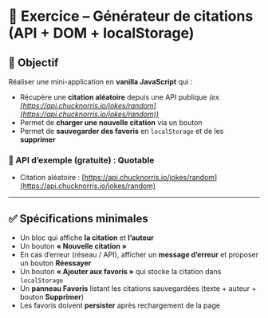 # 📝 Exercice – Générateur de citations (API + DOM + localStorage)

## 🎯 Objectif

Réaliser une mini-application en **vanilla JavaScript** qui :

-   Récupère une **citation aléatoire** depuis une API publique
    _(ex. [https://api.chucknorris.io/jokes/random](https://api.chucknorris.io/jokes/random))_
-   Permet de **charger une nouvelle citation** via un bouton
-   Permet de **sauvegarder des favoris** en `localStorage` et de les **supprimer**

### 📌 API d’exemple (gratuite) : Quotable

-   Citation aléatoire : [https://api.chucknorris.io/jokes/random](https://api.chucknorris.io/jokes/random)

---

## ✅ Spécifications minimales

-   Un bloc qui affiche **la citation** et **l’auteur**
-   Un bouton **« Nouvelle citation »**
-   En cas d’erreur (réseau / API), afficher un **message d’erreur** et proposer un bouton **Réessayer**
-   Un bouton **« Ajouter aux favoris »** qui stocke la citation dans `localStorage`
-   Un **panneau Favoris** listant les citations sauvegardées (texte + auteur + bouton **Supprimer**)
-   Les favoris doivent **persister** après rechargement de la page
